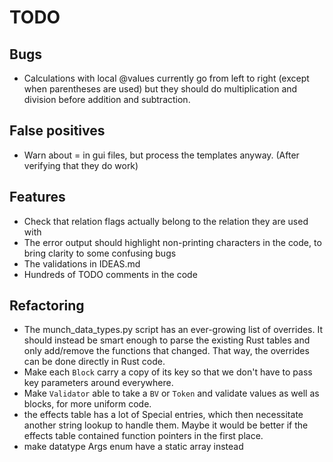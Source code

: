 # TODO

## Bugs

* Calculations with local @values currently go from left to right (except when parentheses are used) but they should do multiplication and division before addition and subtraction.

## False positives

* Warn about = in gui files, but process the templates anyway. (After verifying that they do work)

## Features

* Check that relation flags actually belong to the relation they are used with
* The error output should highlight non-printing characters in the code, to bring clarity to some confusing bugs
* The validations in IDEAS.md
* Hundreds of TODO comments in the code

## Refactoring

* The munch_data_types.py script has an ever-growing list of overrides. It should instead be smart enough to parse the existing Rust tables and only add/remove the functions that changed. That way, the overrides can be done directly in Rust code.
* Make each `Block` carry a copy of its key so that we don't have to pass key parameters around everywhere.
* Make `Validator` able to take a `BV` or `Token` and validate values as well as blocks, for more uniform code.
* the effects table has a lot of Special entries, which then necessitate another string lookup to handle them. Maybe it would be better if the effects table contained function pointers in the first place.
* make datatype Args enum have a static array instead
